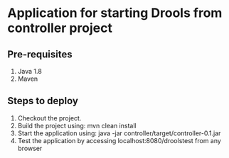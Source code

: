 Application for starting Drools from controller project
=========================================================

Pre-requisites
--------------
1. Java 1.8
2. Maven

Steps to deploy
---------------
1. Checkout the project.
2. Build the project using: mvn clean install
3. Start the application using: java -jar controller/target/controller-0.1.jar
4. Test the application by accessing localhost:8080/droolstest from any browser
